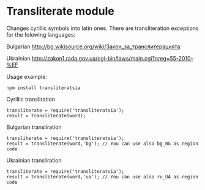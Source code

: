 # Transliterate module
Changes cyrillic symbols into latin ones.
There are transliteration exceptions for the folowing languages:

Bulgarian http://bg.wikisource.org/wiki/Закон_за_транслитерацията

Ukrainian http://zakon1.rada.gov.ua/cgi-bin/laws/main.cgi?nreg=55-2010-%EF

Usage example:
```
npm install transliteratsia
```

Cyrillic transliration
```
transliterate = require('transliteratsia');
result = transliterate(word);
```

Bulgarian transliration
```
transliterate = require('transliteratsia');
result = transliterate(word,'bg'); // You can use also bg_BG as region code
```

Ukrainian transliration
```
transliterate = require('transliteratsia');
result = transliterate(word,'ua'); // You can use also ru_UA as region code
```